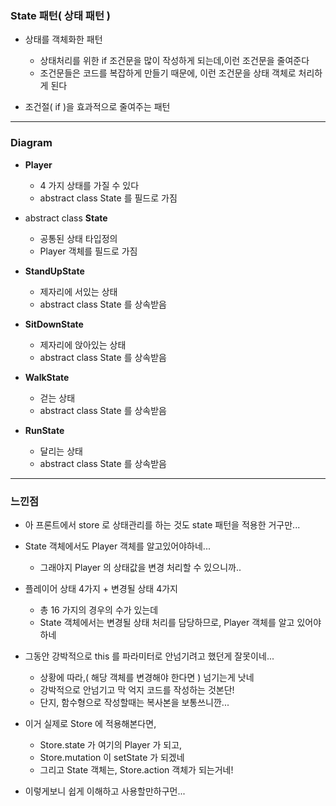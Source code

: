 ### State 패턴( 상태 패턴 )

- 상태를 객체화한 패턴
  - 상태처리를 위한 if 조건문을 많이 작성하게 되는데,이런 조건문을 줄여준다
  - 조건문들은 코드를 복잡하게 만들기 때문에, 이런 조건문을 상태 객체로 처리하게 된다

- 조건절( if )을 효과적으로 줄여주는 패턴

---

### Diagram

- **Player**
  - 4 가지 상태를 가질 수 있다
  - abstract class State 를 필드로 가짐


- abstract class **State**
  - 공통된 상태 타입정의
  - Player 객체를 필드로 가짐


- **StandUpState**
  - 제자리에 서있는 상태
  - abstract class State 를 상속받음


- **SitDownState**
  - 제자리에 앉아있는 상태
  - abstract class State 를 상속받음

- **WalkState**
  - 걷는 상태
  - abstract class State 를 상속받음


- **RunState**
  - 달리는 상태
  - abstract class State 를 상속받음

---

### 느낀점

- 아 프론트에서 store 로 상태관리를 하는 것도 state 패턴을 적용한 거구만...


- State 객체에서도 Player 객체를 알고있어야하네...
  - 그래야지 Player 의 상태값을 변경 처리할 수 있으니까..

  
- 플레이어 상태 4가지 + 변경될 상태 4가지
  - 총 16 가지의 경우의 수가 있는데 
  - State 객체에서는 변경될 상태 처리를 담당하므로, Player 객체를 알고 있어야하네


- 그동안 강박적으로 this 를 파라미터로 안넘기려고 했던게 잘못이네...
  - 상황에 따라,( 해당 객체를 변경해야 한다면 ) 넘기는게 낫네
  - 강박적으로 안넘기고 막 억지 코드를 작성하는 것본단!
  - 단지, 함수형으로 작성할때는 복사본을 보통쓰니깐...


- 이거 실제로 Store 에 적용해본다면, 
  - Store.state 가 여기의 Player 가 되고,
  - Store.mutation 이 setState 가 되겠네
  - 그리고 State 객체는, Store.action 객체가 되는거네!


- 이렇게보니 쉽게 이해하고 사용할만하구먼...
